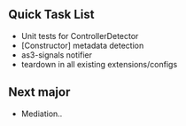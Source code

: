 ## Quick Task List
 
  * Unit tests for ControllerDetector
  * [Constructor] metadata detection
  * as3-signals notifier
  * teardown in all existing extensions/configs

## Next major
  
  * Mediation.. 
  